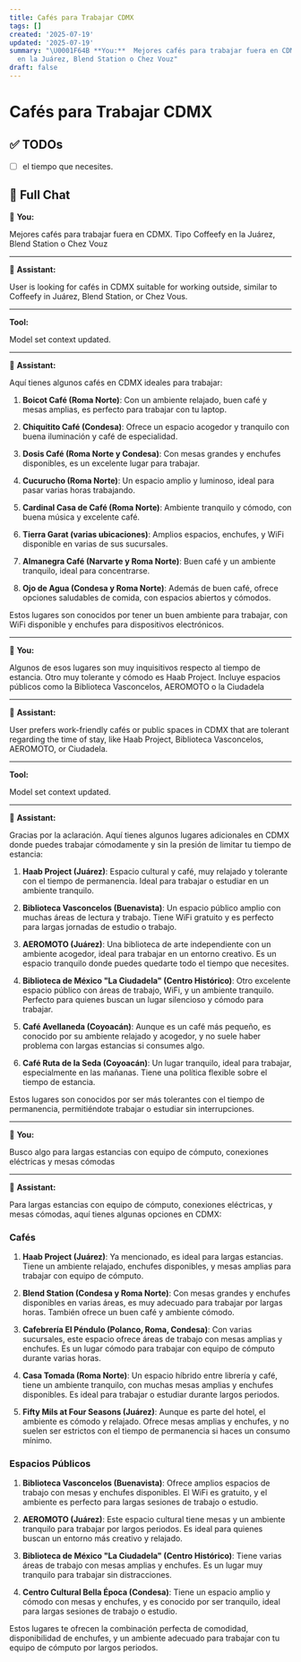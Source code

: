 ```yaml
---
title: Cafés para Trabajar CDMX
tags: []
created: '2025-07-19'
updated: '2025-07-19'
summary: "\U0001F64B **You:**  Mejores cafés para trabajar fuera en CDMX. Tipo Coffeefy
  en la Juárez, Blend Station o Chez Vouz"
draft: false
---
```


# Cafés para Trabajar CDMX

## ✅ TODOs
- [ ] el tiempo que necesites.

## 🧠 Full Chat

🙋 **You:**

Mejores cafés para trabajar fuera en CDMX. Tipo Coffeefy en la Juárez, Blend Station o Chez Vouz

---

🤖 **Assistant:**

User is looking for cafés in CDMX suitable for working outside, similar to Coffeefy in Juárez, Blend Station, or Chez Vous.

---

**Tool:**

Model set context updated.

---

🤖 **Assistant:**

Aquí tienes algunos cafés en CDMX ideales para trabajar:

1. **Boicot Café (Roma Norte)**: Con un ambiente relajado, buen café y mesas amplias, es perfecto para trabajar con tu laptop.

2. **Chiquitito Café (Condesa)**: Ofrece un espacio acogedor y tranquilo con buena iluminación y café de especialidad.

3. **Dosis Café (Roma Norte y Condesa)**: Con mesas grandes y enchufes disponibles, es un excelente lugar para trabajar.

4. **Cucurucho (Roma Norte)**: Un espacio amplio y luminoso, ideal para pasar varias horas trabajando.

5. **Cardinal Casa de Café (Roma Norte)**: Ambiente tranquilo y cómodo, con buena música y excelente café.

6. **Tierra Garat (varias ubicaciones)**: Amplios espacios, enchufes, y WiFi disponible en varias de sus sucursales.

7. **Almanegra Café (Narvarte y Roma Norte)**: Buen café y un ambiente tranquilo, ideal para concentrarse.

8. **Ojo de Agua (Condesa y Roma Norte)**: Además de buen café, ofrece opciones saludables de comida, con espacios abiertos y cómodos.

Estos lugares son conocidos por tener un buen ambiente para trabajar, con WiFi disponible y enchufes para dispositivos electrónicos.

---

🙋 **You:**

Algunos de esos lugares son muy inquisitivos respecto al tiempo de estancia. Otro muy tolerante y cómodo es Haab Project. Incluye espacios públicos como la Biblioteca Vasconcelos, AEROMOTO o la Ciudadela

---

🤖 **Assistant:**

User prefers work-friendly cafés or public spaces in CDMX that are tolerant regarding the time of stay, like Haab Project, Biblioteca Vasconcelos, AEROMOTO, or Ciudadela.

---

**Tool:**

Model set context updated.

---

🤖 **Assistant:**

Gracias por la aclaración. Aquí tienes algunos lugares adicionales en CDMX donde puedes trabajar cómodamente y sin la presión de limitar tu tiempo de estancia:

1. **Haab Project (Juárez)**: Espacio cultural y café, muy relajado y tolerante con el tiempo de permanencia. Ideal para trabajar o estudiar en un ambiente tranquilo.

2. **Biblioteca Vasconcelos (Buenavista)**: Un espacio público amplio con muchas áreas de lectura y trabajo. Tiene WiFi gratuito y es perfecto para largas jornadas de estudio o trabajo.

3. **AEROMOTO (Juárez)**: Una biblioteca de arte independiente con un ambiente acogedor, ideal para trabajar en un entorno creativo. Es un espacio tranquilo donde puedes quedarte todo el tiempo que necesites.

4. **Biblioteca de México "La Ciudadela" (Centro Histórico)**: Otro excelente espacio público con áreas de trabajo, WiFi, y un ambiente tranquilo. Perfecto para quienes buscan un lugar silencioso y cómodo para trabajar.

5. **Café Avellaneda (Coyoacán)**: Aunque es un café más pequeño, es conocido por su ambiente relajado y acogedor, y no suele haber problema con largas estancias si consumes algo.

6. **Café Ruta de la Seda (Coyoacán)**: Un lugar tranquilo, ideal para trabajar, especialmente en las mañanas. Tiene una política flexible sobre el tiempo de estancia.

Estos lugares son conocidos por ser más tolerantes con el tiempo de permanencia, permitiéndote trabajar o estudiar sin interrupciones.

---

🙋 **You:**

Busco algo para largas estancias con equipo de cómputo, conexiones eléctricas y mesas cómodas

---

🤖 **Assistant:**

Para largas estancias con equipo de cómputo, conexiones eléctricas, y mesas cómodas, aquí tienes algunas opciones en CDMX:

### Cafés

1. **Haab Project (Juárez)**: Ya mencionado, es ideal para largas estancias. Tiene un ambiente relajado, enchufes disponibles, y mesas amplias para trabajar con equipo de cómputo.

2. **Blend Station (Condesa y Roma Norte)**: Con mesas grandes y enchufes disponibles en varias áreas, es muy adecuado para trabajar por largas horas. También ofrece un buen café y ambiente cómodo.

3. **Cafebrería El Péndulo (Polanco, Roma, Condesa)**: Con varias sucursales, este espacio ofrece áreas de trabajo con mesas amplias y enchufes. Es un lugar cómodo para trabajar con equipo de cómputo durante varias horas.

4. **Casa Tomada (Roma Norte)**: Un espacio híbrido entre librería y café, tiene un ambiente tranquilo, con muchas mesas amplias y enchufes disponibles. Es ideal para trabajar o estudiar durante largos periodos.

5. **Fifty Mils at Four Seasons (Juárez)**: Aunque es parte del hotel, el ambiente es cómodo y relajado. Ofrece mesas amplias y enchufes, y no suelen ser estrictos con el tiempo de permanencia si haces un consumo mínimo.

### Espacios Públicos

1. **Biblioteca Vasconcelos (Buenavista)**: Ofrece amplios espacios de trabajo con mesas y enchufes disponibles. El WiFi es gratuito, y el ambiente es perfecto para largas sesiones de trabajo o estudio.

2. **AEROMOTO (Juárez)**: Este espacio cultural tiene mesas y un ambiente tranquilo para trabajar por largos periodos. Es ideal para quienes buscan un entorno más creativo y relajado.

3. **Biblioteca de México "La Ciudadela" (Centro Histórico)**: Tiene varias áreas de trabajo con mesas amplias y enchufes. Es un lugar muy tranquilo para trabajar sin distracciones.

4. **Centro Cultural Bella Época (Condesa)**: Tiene un espacio amplio y cómodo con mesas y enchufes, y es conocido por ser tranquilo, ideal para largas sesiones de trabajo o estudio.

Estos lugares te ofrecen la combinación perfecta de comodidad, disponibilidad de enchufes, y un ambiente adecuado para trabajar con tu equipo de cómputo por largos periodos.